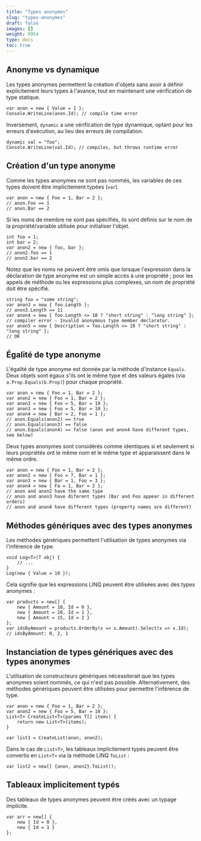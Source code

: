 ```yaml
---
title: "Types anonymes"
slug: "types-anonymes"
draft: false
images: []
weight: 9954
type: docs
toc: true
---
```


## Anonyme vs dynamique
Les types anonymes permettent la création d'objets sans avoir à définir explicitement leurs types à l'avance, tout en maintenant une vérification de type statique.

    var anon = new { Value = 1 };
    Console.WriteLine(anon.Id); // compile time error

Inversement, `dynamic` a une vérification de type dynamique, optant pour les erreurs d'exécution, au lieu des erreurs de compilation.
    
    dynamic val = "foo";
    Console.WriteLine(val.Id); // compiles, but throws runtime error

## Création d'un type anonyme
Comme les types anonymes ne sont pas nommés, les variables de ces types doivent être implicitement typées (`var`).

    var anon = new { Foo = 1, Bar = 2 };
    // anon.Foo == 1
    // anon.Bar == 2
    
Si les noms de membre ne sont pas spécifiés, ils sont définis sur le nom de la propriété/variable utilisée pour initialiser l'objet.

    int foo = 1;
    int bar = 2;
    var anon2 = new { foo, bar };
    // anon2.foo == 1
    // anon2.bar == 2

Notez que les noms ne peuvent être omis que lorsque l'expression dans la déclaration de type anonyme est un simple accès à une propriété ; pour les appels de méthode ou les expressions plus complexes, un nom de propriété doit être spécifié.

    string foo = "some string";
    var anon3 = new { foo.Length };
    // anon3.Length == 11
    var anon4 = new { foo.Length <= 10 ? "short string" : "long string" };
    // compiler error - Invalid anonymous type member declarator.
    var anon5 = new { Description = foo.Length <= 10 ? "short string" : "long string" };
    // OK

## Égalité de type anonyme
L'égalité de type anonyme est donnée par la méthode d'instance `Equals`. Deux objets sont égaux s'ils ont le même type et des valeurs égales (via `a.Prop.Equals(b.Prop)`) pour chaque propriété.

    var anon = new { Foo = 1, Bar = 2 };
    var anon2 = new { Foo = 1, Bar = 2 };
    var anon3 = new { Foo = 5, Bar = 10 };
    var anon3 = new { Foo = 5, Bar = 10 };
    var anon4 = new { Bar = 2, Foo = 1 };
    // anon.Equals(anon2) == true
    // anon.Equals(anon3) == false
    // anon.Equals(anon4) == false (anon and anon4 have different types, see below)

Deux types anonymes sont considérés comme identiques si et seulement si leurs propriétés ont le même nom et le même type et apparaissent dans le même ordre.

    var anon = new { Foo = 1, Bar = 2 };
    var anon2 = new { Foo = 7, Bar = 1 };
    var anon3 = new { Bar = 1, Foo = 3 };
    var anon4 = new { Fa = 1, Bar = 2 };
    // anon and anon2 have the same type
    // anon and anon3 have diferent types (Bar and Foo appear in different orders)
    // anon and anon4 have different types (property names are different)

## Méthodes génériques avec des types anonymes
Les méthodes génériques permettent l'utilisation de types anonymes via l'inférence de type.

    void Log<T>(T obj) {
        // ...
    }
    Log(new { Value = 10 });

Cela signifie que les expressions LINQ peuvent être utilisées avec des types anonymes :

    var products = new[] {
        new { Amount = 10, Id = 0 },
        new { Amount = 20, Id = 1 },
        new { Amount = 15, Id = 2 }
    };
    var idsByAmount = products.OrderBy(x => x.Amount).Select(x => x.Id);
    // idsByAmount: 0, 2, 1

## Instanciation de types génériques avec des types anonymes
L'utilisation de constructeurs génériques nécessiterait que les types anonymes soient nommés, ce qui n'est pas possible. Alternativement, des méthodes génériques peuvent être utilisées pour permettre l'inférence de type.

    var anon = new { Foo = 1, Bar = 2 };
    var anon2 = new { Foo = 5, Bar = 10 };
    List<T> CreateList<T>(params T[] items) {
        return new List<T>(items);
    }
    
    var list1 = CreateList(anon, anon2);

Dans le cas de `List<T>`, les tableaux implicitement typés peuvent être convertis en `List<T>` via la méthode LINQ `ToList` :

    var list2 = new[] {anon, anon2}.ToList();

## Tableaux implicitement typés
Des tableaux de types anonymes peuvent être créés avec un typage implicite.

    var arr = new[] {
        new { Id = 0 },
        new { Id = 1 }
    };


